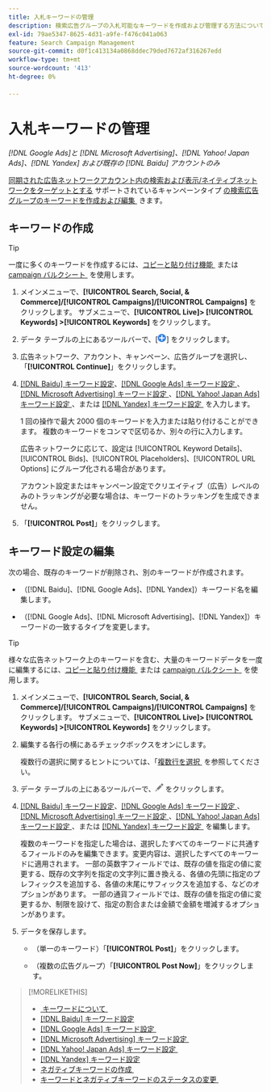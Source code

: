 ```yaml
---
title: 入札キーワードの管理
description: 検索広告グループの入札可能なキーワードを作成および管理する方法について説明します。
exl-id: 79ae5347-8625-4d31-a9fe-f476c041a063
feature: Search Campaign Management
source-git-commit: d0f1c413134a0868ddec79ded7672af316267edd
workflow-type: tm+mt
source-wordcount: '413'
ht-degree: 0%

---
```


# 入札キーワードの管理

*[!DNL Google Ads]と [!DNL Microsoft Advertising]、[!DNL Yahoo! Japan Ads]、[!DNL Yandex] および既存の [!DNL Baidu] アカウントのみ*

[&#x200B; 同期された広告ネットワークアカウント内の検索および表示/ネイティブネットワークをターゲットとする &#x200B;](/help/search-social-commerce/introduction/supported-inventory.md) サポートされているキャンペーンタイプ [&#x200B; の検索広告グループのキーワードを作成および編集 &#x200B;](/help/search-social-commerce/campaign-management/accounts/ad-network-account-about.md) きます。

## キーワードの作成

>[!TIP]
>
>一度に多くのキーワードを作成するには、[&#x200B; コピーと貼り付け機能 &#x200B;](/help/search-social-commerce/campaign-management/campaigns/copy-paste.md) または [campaign バルクシート &#x200B;](/help/search-social-commerce/campaign-management/bulksheets/bulksheet-about.md) を使用します。

1. メインメニューで、**[!UICONTROL Search, Social, & Commerce]/[!UICONTROL Campaigns]/[!UICONTROL Campaigns]** をクリックします。 サブメニューで、**[!UICONTROL Live]> [!UICONTROL Keywords] >[!UICONTROL Keywords]** をクリックします。

1. データ テーブルの上にあるツールバーで、[![&#x200B; 作成 &#x200B;](/help/search-social-commerce/assets/add.png " 作成 ")] をクリックします。

1. 広告ネットワーク、アカウント、キャンペーン、広告グループを選択し、「**[!UICONTROL Continue]**」をクリックします。

1. [[!DNL Baidu]  キーワード設定 &#x200B;](keyword-settings-baidu.md)、[[!DNL Google Ads]  キーワード設定 &#x200B;](keyword-settings-google.md)、[[!DNL Microsoft Advertising]  キーワード設定 &#x200B;](keyword-settings-microsoft.md)、[[!DNL Yahoo! Japan Ads]  キーワード設定 &#x200B;](keyword-settings-yahoo-japan.md)、または [[!DNL Yandex]  キーワード設定 &#x200B;](keyword-settings-yandex.md) を入力します。

   1 回の操作で最大 2000 個のキーワードを入力または貼り付けることができます。 複数のキーワードをコンマで区切るか、別々の行に入力します。

   広告ネットワークに応じて、設定は [!UICONTROL Keyword Details]、[!UICONTROL Bids]、[!UICONTROL Placeholders]、[!UICONTROL URL Options] にグループ化される場合があります。

   アカウント設定またはキャンペーン設定でクリエイティブ（広告）レベルのみのトラッキングが必要な場合は、キーワードのトラッキングを生成できません。

1. 「**[!UICONTROL Post]**」をクリックします。

## キーワード設定の編集

次の場合、既存のキーワードが削除され、別のキーワードが作成されます。

* （[!DNL Baidu]、[!DNL Google Ads]、[!DNL Yandex]）キーワード名を編集します。

* （[!DNL Google Ads]、[!DNL Microsoft Advertising]、[!DNL Yandex]）キーワードの一致するタイプを変更します。

>[!TIP]
>
>様々な広告ネットワーク上のキーワードを含む、大量のキーワードデータを一度に編集するには、[&#x200B; コピーと貼り付け機能 &#x200B;](/help/search-social-commerce/campaign-management/campaigns/copy-paste.md) または [campaign バルクシート &#x200B;](/help/search-social-commerce/campaign-management/bulksheets/bulksheet-about.md) を使用します。

1. メインメニューで、**[!UICONTROL Search, Social, & Commerce]/[!UICONTROL Campaigns]/[!UICONTROL Campaigns]** をクリックします。 サブメニューで、**[!UICONTROL Live]> [!UICONTROL Keywords] >[!UICONTROL Keywords]** をクリックします。

1. 編集する各行の横にあるチェックボックスをオンにします。

   複数行の選択に関するヒントについては、「[&#x200B; 複数行を選択 &#x200B;](/help/search-social-commerce/common-tasks/navigation-editing-selection/multiple-rows-select.md) を参照してください。

1. データ テーブルの上にあるツールバーで、![&#x200B; 編集 &#x200B;](/help/search-social-commerce/assets/edit.png " 編集 ") をクリックします。

1. [[!DNL Baidu]  キーワード設定 &#x200B;](keyword-settings-baidu.md)、[[!DNL Google Ads]  キーワード設定 &#x200B;](keyword-settings-google.md)、[[!DNL Microsoft Advertising]  キーワード設定 &#x200B;](keyword-settings-microsoft.md)、[[!DNL Yahoo! Japan Ads]  キーワード設定 &#x200B;](keyword-settings-yahoo-japan.md)、または [[!DNL Yandex]  キーワード設定 &#x200B;](keyword-settings-yandex.md) を編集します。

   複数のキーワードを指定した場合は、選択したすべてのキーワードに共通するフィールドのみを編集できます。変更内容は、選択したすべてのキーワードに適用されます。 一部の英数字フィールドでは、既存の値を指定の値に変更する、既存の文字列を指定の文字列に置き換える、各値の先頭に指定のプレフィックスを追加する、各値の末尾にサフィックスを追加する、などのオプションがあります。 一部の通貨フィールドでは、既存の値を指定の値に変更するか、制限を設けて、指定の割合または金額で金額を増減するオプションがあります。

1. データを保存します。

   * （単一のキーワード）「**[!UICONTROL Post]**」をクリックします。

   * （複数の広告グループ）「**[!UICONTROL Post Now]**」をクリックします。

>[!MORELIKETHIS]
>
>* [&#x200B; キーワードについて &#x200B;](keyword-about.md)
>* [[!DNL Baidu]  キーワード設定 &#x200B;](keyword-settings-baidu.md)
>* [[!DNL Google Ads]  キーワード設定 &#x200B;](keyword-settings-google.md)
>* [[!DNL Microsoft Advertising]  キーワード設定 &#x200B;](keyword-settings-microsoft.md)
>* [[!DNL Yahoo! Japan Ads]  キーワード設定 &#x200B;](keyword-settings-yahoo-japan.md)
>* [[!DNL Yandex]  キーワード設定 &#x200B;](keyword-settings-yandex.md)
>* [&#x200B; ネガティブキーワードの作成 &#x200B;](/help/search-social-commerce/campaign-management/campaigns/keyword-negative-create.md)
>* [&#x200B; キーワードとネガティブキーワードのステータスの変更 &#x200B;](keyword-status-edit.md)
